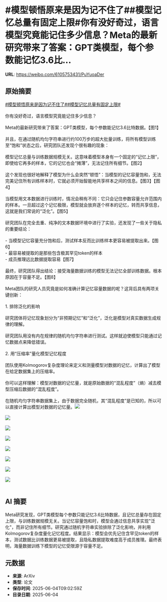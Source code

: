 # #模型顿悟原来是因为记不住了##模型记忆总量有固定上限#你有没好奇过，语言模型究竟能记住多少信息？Meta的最新研究带来了答案：GPT类模型，每个参数能记忆3.6比...

**URL**: https://weibo.com/6105753431/PuYuoaDer

## 原始摘要

<a href="https://m.weibo.cn/search?containerid=231522type%3D1%26t%3D10%26q%3D%23%E6%A8%A1%E5%9E%8B%E9%A1%BF%E6%82%9F%E5%8E%9F%E6%9D%A5%E6%98%AF%E5%9B%A0%E4%B8%BA%E8%AE%B0%E4%B8%8D%E4%BD%8F%E4%BA%86%23&amp;extparam=%23%E6%A8%A1%E5%9E%8B%E9%A1%BF%E6%82%9F%E5%8E%9F%E6%9D%A5%E6%98%AF%E5%9B%A0%E4%B8%BA%E8%AE%B0%E4%B8%8D%E4%BD%8F%E4%BA%86%23" data-hide=""><span class="surl-text">#模型顿悟原来是因为记不住了#</span></a><a href="https://m.weibo.cn/search?containerid=231522type%3D1%26t%3D10%26q%3D%23%E6%A8%A1%E5%9E%8B%E8%AE%B0%E5%BF%86%E6%80%BB%E9%87%8F%E6%9C%89%E5%9B%BA%E5%AE%9A%E4%B8%8A%E9%99%90%23&amp;extparam=%23%E6%A8%A1%E5%9E%8B%E8%AE%B0%E5%BF%86%E6%80%BB%E9%87%8F%E6%9C%89%E5%9B%BA%E5%AE%9A%E4%B8%8A%E9%99%90%23" data-hide=""><span class="surl-text">#模型记忆总量有固定上限#</span></a><br><br>你有没好奇过，语言模型究竟能记住多少信息？<br><br>Meta的最新研究带来了答案：GPT类模型，每个参数能记忆3.6比特数据。【图1】<br><br>并且，在通过随机均匀字符串进行约100万步的超大批量训练，将所有模型训练至“饱和”状态之后，研究团队还发现个很有趣的现象：<br><br>模型记忆总量与训练数据规模无关。这意味着模型本身有一个固定的“记忆上限”，即使给它再多的样本，它的记忆也会“摊薄”，无法记住所有细节。【图2】<br><br>这个发现也很好地解释了模型为什么会突然“顿悟”：当模型的记忆容量饱和，无法完美记住所有训练样本时，它就必须开始智能地共享样本之间的信息。【图3】【图4】<br><br>当模型用文本数据进行训练时，情况会稍有不同：它只会记住参数容量允许范围内的样本。一旦超过这个记忆极限，模型就会放弃逐个样本的记忆，转而共享信息，这就是我们常说的“泛化”。【图5】<br><br>研究团队在完全去重、纯净的文本数据环境中进行了实验，还发现了一些关于隐私的重要结论：<br><br>- 当模型记忆容量充分饱和后，测试样本反而比训练样本更容易被提取出来。【图6】<br>- 最容易被提取的是那些包含极其罕见token的样本<br>- 成员推理远比数据提取容易【图7】<br><br>最终，研究团队得出结论：接受海量数据训练的模型无法记忆全部训练数据。根本原因在于容量不足。【图8】<br><br>Meta团队的研究人员究竟是如何准确计算记忆容量数据的呢？这背后具有两项关键创新：<br><br>1. 排除泛化的影响<br><br>研究团体将记忆现象划分为“非预期记忆”和“泛化”，泛化是模型对真实数据生成规律的理解。<br><br>研究团队用没有内在规律的随机均匀字符串进行测试。这样就迫使模型只能通过记忆数据点来降低错误。<br><br>2. 用“压缩率”量化模型记忆程度<br><br>团队使用Kolmogorov复杂度理论来定义和测量模型对数据的记忆，计算出了模型在给定数据集上的压缩率。<br><br>你可以这样理解：模型对数据的记忆量，就是原始数据的“混乱程度”（熵）减去模型压缩后数据的“混乱程度”。<br><br>在随机均匀字符串数据集上，由于数据完全随机，其“混乱程度”是已知的，所以可以直接计算出模型对数据的记忆量。<img style="" src="https://tvax2.sinaimg.cn/large/006Fd7o3gy1i23aj40ngcj30mg0m2gph.jpg" referrerpolicy="no-referrer"><br><br><img style="" src="https://tvax1.sinaimg.cn/large/006Fd7o3gy1i23aj5woe7j30mg0hc43e.jpg" referrerpolicy="no-referrer"><br><br><img style="" src="https://tvax3.sinaimg.cn/large/006Fd7o3gy1i23aj8nsxjj30n80n4tdc.jpg" referrerpolicy="no-referrer"><br><br><img style="" src="https://tvax4.sinaimg.cn/large/006Fd7o3gy1i23aj9lwfyj30n40lugri.jpg" referrerpolicy="no-referrer"><br><br><img style="" src="https://tvax4.sinaimg.cn/large/006Fd7o3gy1i23ajbr9q6j30n40n60y9.jpg" referrerpolicy="no-referrer"><br><br><img style="" src="https://tvax4.sinaimg.cn/large/006Fd7o3gy1i23ajfc3u6j30iu0jyq6l.jpg" referrerpolicy="no-referrer"><br><br><img style="" src="https://tvax1.sinaimg.cn/large/006Fd7o3gy1i23ajh1zezj30iq0kwq61.jpg" referrerpolicy="no-referrer"><br><br><img style="" src="https://tvax2.sinaimg.cn/large/006Fd7o3gy1i23ajjdcpgj30r60qajz0.jpg" referrerpolicy="no-referrer"><br><br>

## AI 摘要

Meta研究发现，GPT类模型每个参数只能记忆3.6比特数据，且记忆总量存在固定上限，与训练数据规模无关。当记忆容量饱和时，模型会通过信息共享实现"泛化"，而非记住所有细节。研究通过随机字符串实验排除了泛化影响，并利用Kolmogorov复杂度量化记忆程度。结果显示：模型会优先记住含罕见token的样本，测试数据比训练数据更易被提取，且隐私数据提取难度高于成员推理。最终表明，海量数据训练下模型的记忆受限源于容量不足。

## 元数据

- **来源**: ArXiv
- **类型**: 论文
- **保存时间**: 2025-06-04T09:02:59Z
- **目录日期**: 2025-06-04
